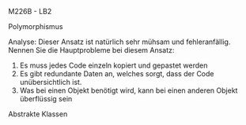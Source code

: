 M226B - LB2

Polymorphismus

   Analyse:
   Dieser Ansatz ist natürlich sehr mühsam und fehleranfällig.
   Nennen Sie die Hauptprobleme bei diesem Ansatz:

1. Es muss jedes Code einzeln kopiert und gepastet werden
2. Es gibt redundante Daten an, welches sorgt, dass der Code unübersichtlich ist.
3. Was bei einen Objekt benötigt wird, kann bei einen anderen Objekt überflüssig sein

Abstrakte Klassen